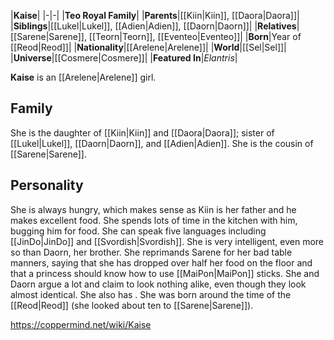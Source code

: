 |**Kaise**|
|-|-|
|**Teo Royal Family**|
|**Parents**|[[Kiin\|Kiin]], [[Daora\|Daora]]|
|**Siblings**|[[Lukel\|Lukel]], [[Adien\|Adien]], [[Daorn\|Daorn]]|
|**Relatives**|[[Sarene\|Sarene]], [[Teorn\|Teorn]], [[Eventeo\|Eventeo]]|
|**Born**|Year of [[Reod\|Reod]]|
|**Nationality**|[[Arelene\|Arelene]]|
|**World**|[[Sel\|Sel]]|
|**Universe**|[[Cosmere\|Cosmere]]|
|**Featured In**|*Elantris*|

**Kaise** is an [[Arelene\|Arelene]] girl.

## Family
She is the daughter of [[Kiin\|Kiin]] and [[Daora\|Daora]]; sister of [[Lukel\|Lukel]], [[Daorn\|Daorn]], and [[Adien\|Adien]]. She is the cousin of [[Sarene\|Sarene]].

## Personality
She is always hungry, which makes sense as Kiin is her father and he makes excellent food. She spends lots of time in the kitchen with him, bugging him for food. She can speak five languages including [[JinDo\|JinDo]] and [[Svordish\|Svordish]]. She is very intelligent, even more so than Daorn, her brother. She reprimands Sarene for her bad table manners, saying that she has dropped over half her food on the floor and that a princess should know how to use [[MaiPon\|MaiPon]] sticks. She and Daorn argue a lot and claim to look nothing alike, even though they look almost identical. She also has . She was born around the time of the [[Reod\|Reod]] (she looked about ten to [[Sarene\|Sarene]]).



https://coppermind.net/wiki/Kaise